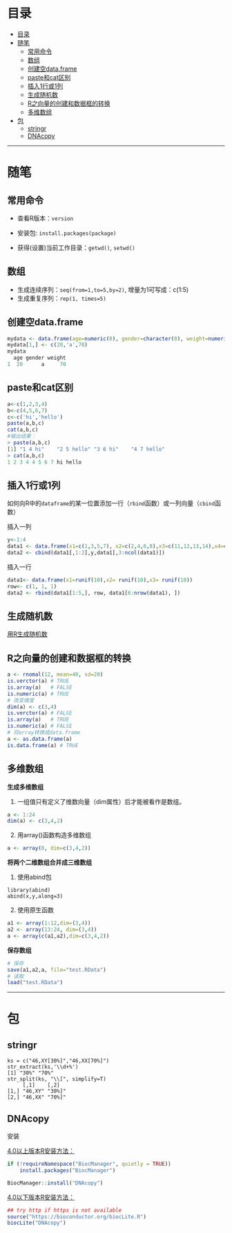 # 目录

<!--自动插入TOC：https://github.com/ekalinin/github-markdown-toc-->
<!--ts-->
* [目录](#目录)
* [随笔](#随笔)
   * [常用命令](#常用命令)
   * [数组](#数组)
   * [创建空data.frame](#创建空dataframe)
   * [paste和cat区别](#paste和cat区别)
   * [插入1行或1列](#插入1行或1列)
   * [生成随机数](#生成随机数)
   * [R之向量的创建和数据框的转换](#r之向量的创建和数据框的转换)
   * [多维数组](#多维数组)
* [包](#包)
   * [stringr](#stringr)
   * [DNAcopy](#dnacopy)
<!--te-->

----

# 随笔

## 常用命令

* 查看R版本：`version`

* 安装包: `install.packages(package)`

* 获得(设置)当前工作目录：`getwd()`, `setwd()`

  

## 数组

* 生成连续序列：`seq(from=1,to=5,by=2)`, 增量为1可写成：c(1:5)
* 生成重复序列：`rep(1, times=5)`


## 创建空data.frame

```R
mydata <- data.frame(age=numeric(0), gender=character(0), weight=numeric(0), stringsAsFactors=FALSE))
mydata[1,] <- c(20,'a',70)
mydata
  age gender weight
1  20      a     70
```

## paste和cat区别

```R
a<-c(1,2,3,4)
b<-c(4,5,6,7)
c<-c('hi','hello')
paste(a,b,c)
cat(a,b,c)
#输出结果：
> paste(a,b,c)
[1] "1 4 hi"    "2 5 hello" "3 6 hi"    "4 7 hello"
> cat(a,b,c)
1 2 3 4 4 5 6 7 hi hello
```

## 插入1行或1列

如何向R中的`dataframe`的某一位置添加一行（`rbind`函数）或一列向量（`cbind`函数）

插入一列

```R
y<-1:4
data1 <- data.frame(x1=c(1,3,5,7), x2=c(2,4,6,8),x3=c(11,12,13,14),x4=c(15,16,17,18))
data2 <- cbind(data1[,1:2],y,data1[,3:ncol(data1)])
```

插入一行

```R
data1<- data.frame(x1=runif(10),x2= runif(10),x3= runif(10))
row<- c(1, 1, 1)
data2 <- rbind(data1[1:5,], row, data1[6:nrow(data1), ])
```




## 生成随机数

[用R生成随机数](https://blog.csdn.net/wangd6/article/details/59119307)

## R之向量的创建和数据框的转换

```R
a <- rnomal(12, mean=40, sd=20)
is.verctor(a) # TRUE
is.array(a)   # FALSE
is.numeric(a) # TRUE
# 改变维度
dim(a) <- c(3,4)
is.verctor(a) # FALSE
is.array(a)   # TRUE
is.numeric(a) # FALSE
# 将array转换成data.frame
a <- as.data.frame(a)
is.data.frame(a) # TRUE
```



## 多维数组



**生成多维数组**

1. 一组值只有定义了维数向量（dim属性）后才能被看作是数组。

```R
a <- 1:24
dim(a) <- c(3,4,2)
```

2. 用array()函数构造多维数组

```R
a <- array(0, dim=c(3,4,2))
```

**将两个二维数组合并成三维数组**

1. 使用abind包

```
library(abind)
abind(x,y,along=3)
```

2. 使用原生函数

```R
a1 <- array(1:12,dim=(3,4))
a2 <- array(13:24, dim=(3,4))
a <- array(c(a1,a2),dim=c(3,4,2))
```

**保存数组**

```R
# 保存
save(a1,a2,a, file="test.RData")
# 读取
load("test.RData")
```






----

# 包

## stringr

```
ks = c("46,XY[30%]","46,XX[70%]")
str_extract(ks,'\\d+%')
[1] "30%" "70%"
str_split(ks, "\\[", simplify=T)
     [,1]    [,2]  
[1,] "46,XY" "30%]"
[2,] "46,XX" "70%]"
```


## DNAcopy

安装

[4.0以上版本R安装方法：](http://www.bioconductor.org/packages/release/bioc/html/DNAcopy.html)

```r
if (!requireNamespace("BiocManager", quietly = TRUE))
    install.packages("BiocManager")

BiocManager::install("DNAcopy")
```

[4.0以下版本R安装方法：](https://bioconductor.riken.jp/packages/3.1/bioc/html/DNAcopy.html)

```r
## try http if https is not available
source("https://bioconductor.org/biocLite.R")
biocLite("DNAcopy")
```